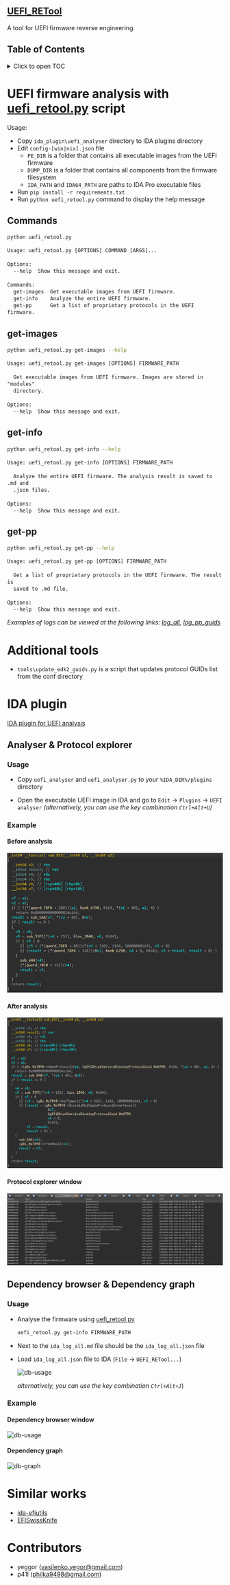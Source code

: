 ## [UEFI_RETool](https://github.com/yeggor/UEFI_RETool)

A tool for UEFI firmware reverse engineering.

## Table of Contents

<details>
 <summary>Click to open TOC</summary>
<!-- MarkdownTOC autolink="true" bracket="round" style="unordered" indent="  " autoanchor="false" markdown_preview="github" -->

- [UEFI firmware analysis with uefi_retool.py script](#uefi-firmware-analysis-with-uefi_retoolpy-script)
  - [Commands](#commands)
  - [get-images](#get-images)
  - [get-info](#get-info)
  - [get-pp](#get-pp)
- [Additional tools](#additional-tools)
- [IDA plugin](#ida-plugin)
  - [Analyser & Protocol explorer](#analyser--protocol-explorer)
    - [Usage](#usage)
    - [Example](#example)
      - [Before analysis](#before-analysis)
      - [After analysis](#after-analysis)
      - [Protocol explorer window](#protocol-explorer-window)
  - [Dependency browser & Dependency graph](#dependency-browser--dependency-graph)
    - [Usage](#usage-1)
    - [Example](#example-1)
      - [Dependency browser window](#dependency-browser-window)
      - [Dependency graph](#dependency-graph)
- [Similar works](#similar-works)
- [Contributors](#contributors)

<!-- /MarkdownTOC -->
</details>

# UEFI firmware analysis with [uefi_retool.py](https://github.com/yeggor/UEFI_RETool/blob/master/uefi_retool.py) script

Usage:

 * Copy `ida_plugin\uefi_analyser` directory to IDA plugins directory
 * Edit `config-[win|nix].json` file
    - `PE_DIR` is a folder that contains all executable images from the UEFI firmware
    - `DUMP_DIR` is a folder that contains all components from the firmware filesystem
    - `IDA_PATH` and `IDA64_PATH` are paths to IDA Pro executable files
 * Run `pip install -r requirements.txt`
 * Run `python uefi_retool.py` command to display the help message

## Commands

```bash
python uefi_retool.py
```

```
Usage: uefi_retool.py [OPTIONS] COMMAND [ARGS]...

Options:
  --help  Show this message and exit.

Commands:
  get-images  Get executable images from UEFI firmware.
  get-info    Analyze the entire UEFI firmware.
  get-pp      Get a list of proprietary protocols in the UEFI firmware.
```

## get-images

```bash
python uefi_retool.py get-images --help
```

```
Usage: uefi_retool.py get-images [OPTIONS] FIRMWARE_PATH

  Get executable images from UEFI firmware. Images are stored in "modules"
  directory.

Options:
  --help  Show this message and exit.
```

## get-info

```bash
python uefi_retool.py get-info --help
```

```
Usage: uefi_retool.py get-info [OPTIONS] FIRMWARE_PATH

  Analyze the entire UEFI firmware. The analysis result is saved to .md and
  .json files.

Options:
  --help  Show this message and exit.
```

## get-pp

```bash
python uefi_retool.py get-pp --help
```

```
Usage: uefi_retool.py get-pp [OPTIONS] FIRMWARE_PATH

  Get a list of proprietary protocols in the UEFI firmware. The result is
  saved to .md file.

Options:
  --help  Show this message and exit.
```

*Examples of logs can be viewed at the following links: [log_all](https://github.com/yeggor/UEFI_RETool/blob/master/log/examples/ida_log_all_tpt480s.md), [log_pp_guids](https://github.com/yeggor/UEFI_RETool/blob/master/log/examples/ida_log_pp_guids_tpt480s.md)*

# Additional tools

* `tools\update_edk2_guids.py` is a script that updates protocol GUIDs list from the conf directory

# IDA plugin

[IDA plugin for UEFI analysis](https://github.com/yeggor/UEFI_RETool/tree/master/ida_plugin)

## Analyser & Protocol explorer

### Usage
  
  * Copy `uefi_analyser` and `uefi_analyser.py` to your `%IDA_DIR%/plugins` directory
 
  * Open the executable UEFI image in IDA and go to `Edit` -> `Plugins` -> `UEFI analyser` *(alternatively, you can use the key combination `Ctrl+Alt+U`)*

### Example

#### Before analysis

![before_analysis](https://raw.githubusercontent.com/yeggor/UEFI_RETool/master/img/before_analysis.png)

#### After analysis

![after_analysis](https://raw.githubusercontent.com/yeggor/UEFI_RETool/master/img/after_analysis.png)

#### Protocol explorer window

![protocols](https://raw.githubusercontent.com/yeggor/UEFI_RETool/master/img/protocols.png)

## Dependency browser & Dependency graph

### Usage

  * Analyse the firmware using [uefi_retool.py](https://github.com/yeggor/UEFI_RETool/blob/master/uefi_retool.py)

      ```bash
      uefi_retool.py get-info FIRMWARE_PATH
      ```

   * Next to the `ida_log_all.md` file should be the `ida_log_all.json` file

   * Load `ida_log_all.json` file to IDA (`File` -> `UEFI_RETool...`)

      ![db-usage](https://raw.githubusercontent.com/yeggor/UEFI_RETool/master/img/db-usage.png)

      *alternatively, you can use the key combination `Ctrl+Alt+J`*)

### Example

#### Dependency browser window

![db-usage](https://raw.githubusercontent.com/yeggor/UEFI_RETool/master/img/depend-browser.png)

#### Dependency graph

![db-graph](https://raw.githubusercontent.com/yeggor/UEFI_RETool/master/img/depend-graph.png)


# Similar works

 * [ida-efiutils](https://github.com/snare/ida-efiutils)
 * [EFISwissKnife](https://github.com/gdbinit/EFISwissKnife)

# Contributors

 * yeggor (vasilenko.yegor@gmail.com)
 * p41l (philka9498@gmail.com)
